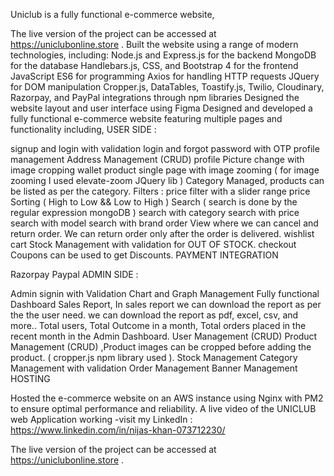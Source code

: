 Uniclub is a fully functional e-commerce website,

The live version of the project can be accessed at https://uniclubonline.store .
Built the website using a range of modern technologies, including:
Node.js and Express.js for the backend
MongoDB for the database
Handlebars.js, CSS, and Bootstrap 4 for the frontend
JavaScript ES6 for programming
Axios for handling HTTP requests
JQuery for DOM manipulation
Cropper.js, DataTables, Toastify.js, Twilio, Cloudinary, Razorpay, and PayPal integrations through npm libraries
Designed the website layout and user interface using Figma
Designed and developed a fully functional e-commerce website featuring multiple pages and functionality including,
USER SIDE :

signup and login with validation
login and forgot password with OTP
profile management
Address Management (CRUD)
profile Picture change with image cropping
wallet
product single page with image zooming ( for image zooming I used elevate-zoom JQuery lib )
Category Managed, products can be listed as per the category.
Filters :
price filter with a slider range
price Sorting ( High to Low && Low to High )
Search ( search is done by the regular expression mongoDB )
search with category
search with price
search with model
search with brand
order View where we can cancel and return order. We can return order only after the order is delivered.
wishlist
cart
Stock Management with validation for OUT OF STOCK.
checkout
Coupons can be used to get Discounts.
PAYMENT INTEGRATION

Razorpay
Paypal
ADMIN SIDE :

Admin signin with Validation
Chart and Graph Management
Fully functional Dashboard
Sales Report, In sales report we can download the report as per the the user need. we can download the report as pdf, excel, csv, and more..
Total users, Total Outcome in a month, Total orders placed in the recent month in the Admin Dashboard.
User Management (CRUD)
Product Management (CRUD) ,Product images can be cropped before adding the product. ( cropper.js npm library used ).
Stock Management
Category Management with validation
Order Management
Banner Management
HOSTING

Hosted the e-commerce website on an AWS instance using Nginx with PM2 to ensure optimal performance and reliability.
A live video of the UNICLUB web Application working -visit my LinkedIn : https://www.linkedin.com/in/nijas-khan-073712230/

The live version of the project can be accessed at https://uniclubonline.store .
